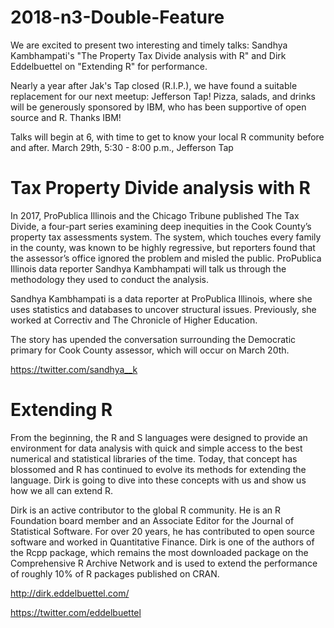 # 2018-n3-Double-Feature 

We are excited to present two interesting and timely talks: Sandhya Kambhampati's "The Property Tax Divide analysis with R" and Dirk Eddelbuettel on "Extending R" for performance.

Nearly a year after Jak's Tap closed (R.I.P.), we have found a suitable replacement for our next meetup: Jefferson Tap! Pizza, salads, and drinks will be generously sponsored by IBM, who has been supportive of open source and R. Thanks IBM!

Talks will begin at 6, with time to get to know your local R community before and after. March 29th, 5:30 - 8:00 p.m., Jefferson Tap

# Tax Property Divide analysis with R

In 2017, ProPublica Illinois and the Chicago Tribune published The Tax Divide, a four-part series examining deep inequities in the Cook County’s property tax assessments system. The system, which touches every family in the county, was known to be highly regressive, but reporters found that the assessor’s office ignored the problem and misled the public. ProPublica Illinois data reporter Sandhya Kambhampati will talk us through the methodology they used to conduct the analysis.

Sandhya Kambhampati is a data reporter at ProPublica Illinois, where she uses statistics and databases to uncover structural issues. Previously, she worked at Correctiv and The Chronicle of Higher Education.

The story has upended the conversation surrounding the Democratic primary for Cook County assessor, which will occur on March 20th.

https://twitter.com/sandhya__k

# Extending R

From the beginning, the R and S languages were designed to provide an environment for data analysis with quick and simple access to the best
numerical and statistical libraries of the time. Today, that concept has
blossomed and R has continued to evolve its methods for extending the
language. Dirk is going to dive into these concepts with us and show us how we all can extend R.

Dirk is an active contributor to the global R community. He is an R Foundation board member and an Associate Editor for the Journal of Statistical Software. For over 20 years, he has contributed to open source software and worked in Quantitative Finance. Dirk is one of the authors of the Rcpp package, which remains the most downloaded package on the Comprehensive R Archive Network and is used to extend the performance of roughly 10% of R packages published on CRAN.

http://dirk.eddelbuettel.com/

https://twitter.com/eddelbuettel